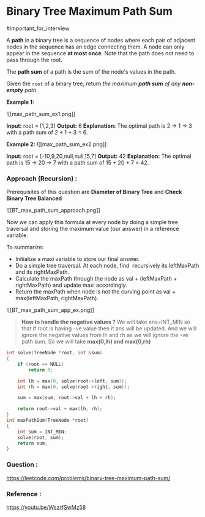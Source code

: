 # Binary Tree Maximum Path Sum

#important_for_interview

A **path** in a binary tree is a sequence of nodes where each pair of adjacent nodes in the sequence has an edge connecting them. A node can only appear in the sequence **at most once**. Note that the path does not need to pass through the root.

The **path sum** of a path is the sum of the node's values in the path.

Given the `root` of a binary tree, return *the maximum **path sum** of any **non-empty** path*.

**Example 1:**

![[max_path_sum_ex1.png]]

**Input:** root = [1,2,3]
**Output:** 6
**Explanation:** The optimal path is 2 -> 1 -> 3 with a path sum of 2 + 1 + 3 = 6.

**Example 2:**
![[max_path_sum_ex2.png]]

**Input:** root = [-10,9,20,null,null,15,7]
**Output:** 42
**Explanation:** The optimal path is 15 -> 20 -> 7 with a path sum of 15 + 20 + 7 = 42.

### Approach (Recursion) :

Prerequisites of this question are **Diameter of Binary Tree** and **Check Binary Tree Balanced**

![[BT_max_path_sum_approach.png]]

Now we can apply this formula at every node by doing a simple tree traversal and storing the maximum value (our answer) in a reference variable.

To summarize:

- Initialize a maxi variable to store our final answer.
- Do a simple tree traversal. At each node, find  recursively its leftMaxPath and its rightMaxPath.
- Calculate the maxPath through the node as val + (leftMaxPath + rightMaxPath) and update maxi accordingly.
- Return the maxPath when node is not the curving point as val + max(leftMaxPath, rightMaxPath).

![[BT_max_path_sum_app_ex.png]]

> **How to handle the negative values ?**
> We will take ans=INT_MIN so that if root is having -ve value then it ans will be updated.
> And we will ignore the negative values from lh and rh as we will ignore the -ve path sum. So we will take **max(0,lh) and max(0,rh)**

```cpp
int solve(TreeNode *root, int &sum)
{
    if (root == NULL)
        return 0;

    int lh = max(0, solve(root->left, sum));
    int rh = max(0, solve(root->right, sum));

    sum = max(sum, root->val + lh + rh);

    return root->val + max(lh, rh);
}
int maxPathSum(TreeNode *root)
{
    int sum = INT_MIN;
    solve(root, sum);
    return sum;
}
```

### Question :

https://leetcode.com/problems/binary-tree-maximum-path-sum/

### Reference :

https://youtu.be/WszrfSwMz58
